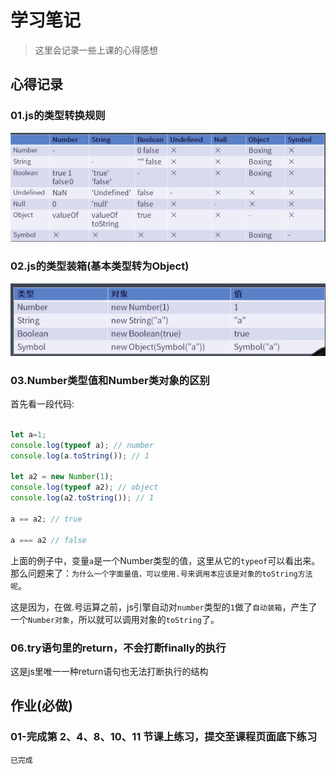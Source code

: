 # 学习笔记

> 这里会记录一些上课的心得感想

## 心得记录

### 01.js的类型转换规则

![](./res/type-conversation.png)

### 02.js的类型装箱(基本类型转为Object)

![](./res/boxing.png)

### 03.Number类型值和Number类对象的区别

首先看一段代码:

```javascript

let a=1;
console.log(typeof a); // number
console.log(a.toString()); // 1

let a2 = new Number(1);
console.log(typeof a2); // object
console.log(a2.toString()); // 1

a == a2; // true

a === a2 // false

```

上面的例子中，变量`a`是一个Number类型的值，这里从它的`typeof`可以看出来。那么问题来了：`为什么一个字面量值，可以使用.号来调用本应该是对象的toString方法呢`。

这是因为，在做.号运算之前，js引擎自动对`number`类型的`1`做了`自动装箱`，产生了一个`Number对象`，所以就可以调用对象的`toString`了。

### 06.try语句里的return，不会打断finally的执行

这是js里唯一一种return语句也无法打断执行的结构

## 作业(**必做**)

### 01-完成第 2、4、8、10、11 节课上练习，提交至课程页面底下练习

`已完成`
